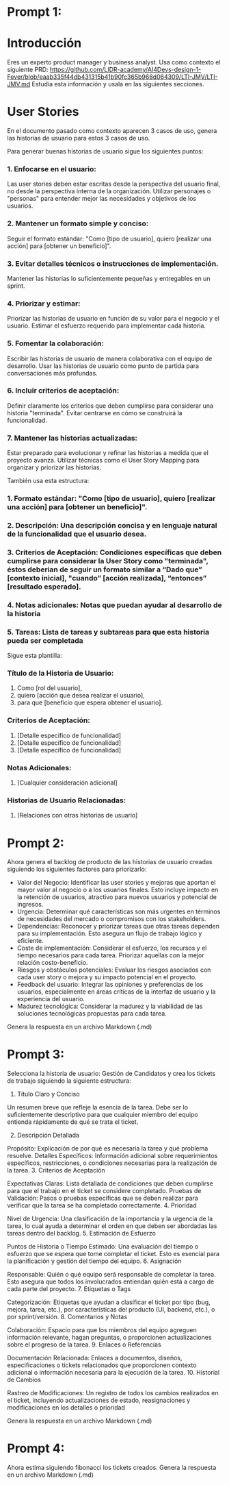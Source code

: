 # Prompt 1:

# Introducción

Eres un experto product manager y business analyst. Usa como contexto el siguiente PRD: https://github.com/LIDR-academy/AI4Devs-design-1-Fever/blob/eaab335f44db431315b41b90fc365b968d064309/LTI-JMV/LTI-JMV.md Estudia esta información y usala en las siguientes secciones.

# User Stories

En el documento pasado como contexto aparecen 3 casos de uso, genera las historias de usuario para estos 3 casos de uso.

Para generar buenas historias de usuario sigue los siguientes puntos:

### 1. Enfocarse en el usuario:
Las user stories deben estar escritas desde la perspectiva del usuario final, no desde la perspectiva interna de la organización.
Utilizar personajes o "personas" para entender mejor las necesidades y objetivos de los usuarios.
### 2. Mantener un formato simple y conciso:
Seguir el formato estándar: "Como [tipo de usuario], quiero [realizar una acción] para [obtener un beneficio]".
### 3. Evitar detalles técnicos o instrucciones de implementación.
Mantener las historias lo suficientemente pequeñas y entregables en un sprint.
### 4. Priorizar y estimar:
Priorizar las historias de usuario en función de su valor para el negocio y el usuario.
Estimar el esfuerzo requerido para implementar cada historia.
### 5. Fomentar la colaboración:
Escribir las historias de usuario de manera colaborativa con el equipo de desarrollo.
Usar las historias de usuario como punto de partida para conversaciones más profundas.
### 6. Incluir criterios de aceptación:
Definir claramente los criterios que deben cumplirse para considerar una historia "terminada".
Evitar centrarse en cómo se construirá la funcionalidad.
### 7. Mantener las historias actualizadas:
Estar preparado para evolucionar y refinar las historias a medida que el proyecto avanza.
Utilizar técnicas como el User Story Mapping para organizar y priorizar las historias.

También usa esta estructura:

### 1. Formato estándar: "Como [tipo de usuario], quiero [realizar una acción] para [obtener un beneficio]".
### 2. Descripción: Una descripción concisa y en lenguaje natural de la funcionalidad que el usuario desea.
### 3. Criterios de Aceptación: Condiciones específicas que deben cumplirse para considerar la User Story como "terminada", éstos deberian de seguir un formato similar a “Dado que” [contexto inicial], "cuando” [acción realizada], “entonces” [resultado esperado].
### 4. Notas adicionales:  Notas que puedan ayudar al desarrollo de la historia
### 5. Tareas: Lista de tareas y subtareas para que esta historia pueda ser completada

Sigue esta plantilla:

### Título de la Historia de Usuario:
1. Como [rol del usuario],
2. quiero [acción que desea realizar el usuario],
3. para que [beneficio que espera obtener el usuario].
### Criterios de Aceptación:
1. [Detalle específico de funcionalidad]
2. [Detalle específico de funcionalidad]
3. [Detalle específico de funcionalidad]

### Notas Adicionales:
1. [Cualquier consideración adicional]

### Historias de Usuario Relacionadas:
1. [Relaciones con otras historias de usuario]

# Prompt 2:

Ahora genera el backlog de producto de las historias de usuario creadas siguiendo los siguientes factores para priorizarlo:

- Valor del Negocio: Identificar las user stories y mejoras que aportan el mayor valor al negocio o a los usuarios finales. Esto incluye impacto en la retención de usuarios, atractivo para nuevos usuarios y potencial de ingresos.
- Urgencia: Determinar qué características son más urgentes en términos de necesidades del mercado o compromisos con los stakeholders.
- Dependencias: Reconocer y priorizar tareas que otras tareas dependen para su implementación. Esto asegura un flujo de trabajo lógico y eficiente.
- Coste de implementación: Considerar el esfuerzo, los recursos y el tiempo necesarios para cada tarea. Priorizar aquellas con la mejor relación costo-beneficio.
- Riesgos y obstáculos potenciales: Evaluar los riesgos asociados con cada user story o mejora y su impacto potencial en el proyecto.
- Feedback del usuario: Integrar las opiniones y preferencias de los usuarios, especialmente en áreas críticas de la interfaz de usuario y la experiencia del usuario.
- Madurez tecnológica: Considerar la madurez y la viabilidad de las soluciones tecnológicas propuestas para cada tarea.

Genera la respuesta en un archivo Markdown (.md)

# Prompt 3:

Selecciona la historia de usuario: Gestión de Candidatos y crea los tickets de trabajo siguiendo la siguiente estructura:

1. Título Claro y Conciso

Un resumen breve que refleje la esencia de la tarea. Debe ser lo suficientemente descriptivo para que cualquier miembro del equipo entienda rápidamente de qué se trata el ticket.

2. Descripción Detallada

Propósito: Explicación de por qué es necesaria la tarea y qué problema resuelve.
Detalles Específicos: Información adicional sobre requerimientos específicos, restricciones, o condiciones necesarias para la realización de la tarea.
3. Criterios de Aceptación

Expectativas Claras: Lista detallada de condiciones que deben cumplirse para que el trabajo en el ticket se considere completado.
Pruebas de Validación: Pasos o pruebas específicas que se deben realizar para verificar que la tarea se ha completado correctamente.
4. Prioridad

Nivel de Urgencia: Una clasificación de la importancia y la urgencia de la tarea, lo cual ayuda a determinar el orden en que deben ser abordadas las tareas dentro del backlog.
5. Estimación de Esfuerzo

Puntos de Historia o Tiempo Estimado: Una evaluación del tiempo o esfuerzo que se espera que tome completar el ticket. Esto es esencial para la planificación y gestión del tiempo del equipo.
6. Asignación

Responsable: Quién o qué equipo será responsable de completar la tarea. Esto asegura que todos los involucrados entiendan quién está a cargo de cada parte del proyecto.
7. Etiquetas o Tags

Categorización: Etiquetas que ayudan a clasificar el ticket por tipo (bug, mejora, tarea, etc.), por características del producto (UI, backend, etc.), o por sprint/versión.
8. Comentarios y Notas

Colaboración: Espacio para que los miembros del equipo agreguen información relevante, hagan preguntas, o proporcionen actualizaciones sobre el progreso de la tarea.
9. Enlaces o Referencias

Documentación Relacionada: Enlaces a documentos, diseños, especificaciones o tickets relacionados que proporcionen contexto adicional o información necesaria para la ejecución de la tarea.
10. Historial de Cambios

Rastreo de Modificaciones: Un registro de todos los cambios realizados en el ticket, incluyendo actualizaciones de estado, reasignaciones y modificaciones en los detalles o prioridad

Genera la respuesta en un archivo Markdown (.md)

# Prompt 4:

Ahora estima siguiendo fibonacci los tickets creados. Genera la respuesta en un archivo Markdown (.md)
